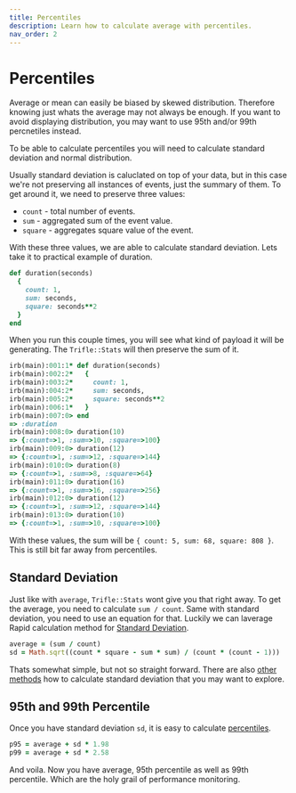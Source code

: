 ```yaml
---
title: Percentiles
description: Learn how to calculate average with percentiles.
nav_order: 2
---
```


# Percentiles

Average or mean can easily be biased by skewed distribution. Therefore knowing just whats the average may not always be enough. If you want to avoid displaying distribution, you may want to use 95th and/or 99th percnetiles instead.

To be able to calculate percentiles you will need to calculate standard deviation and normal distribution. 

Usually standard deviation is caluclated on top of your data, but in this case we're not preserving all instances of events, just the summary of them. To get around it, we need to preserve three values:

- `count` - total number of events.
- `sum` - aggregated sum of the event value.
- `square` - aggregates square value of the event.

With these three values, we are able to calculate standard deviation. Lets take it to practical example of duration.

```ruby
def duration(seconds)
  {
    count: 1,
    sum: seconds,
    square: seconds**2
  }
end
```

When you run this couple times, you will see what kind of payload it will be generating. The `Trifle::Stats` will then preserve the sum of it.

```ruby
irb(main):001:1* def duration(seconds)
irb(main):002:2*   {
irb(main):003:2*     count: 1,
irb(main):004:2*     sum: seconds,
irb(main):005:2*     square: seconds**2
irb(main):006:1*   }
irb(main):007:0> end
=> :duration
irb(main):008:0> duration(10)
=> {:count=>1, :sum=>10, :square=>100}
irb(main):009:0> duration(12)
=> {:count=>1, :sum=>12, :square=>144}
irb(main):010:0> duration(8)
=> {:count=>1, :sum=>8, :square=>64}
irb(main):011:0> duration(16)
=> {:count=>1, :sum=>16, :square=>256}
irb(main):012:0> duration(12)
=> {:count=>1, :sum=>12, :square=>144}
irb(main):013:0> duration(10)
=> {:count=>1, :sum=>10, :square=>100}
```

With these values, the sum will be `{ count: 5, sum: 68, square: 808 }`. This is still bit far away from percentiles.

## Standard Deviation

Just like with `average`, `Trifle::Stats` wont give you that right away. To get the average, you need to calculate `sum / count`. Same with standard deviation, you need to use an equation for that. Luckily we can laverage Rapid calculation method for [Standard Deviation](https://en.wikipedia.org/wiki/Standard_deviation#Rapid_calculation_methods).

```ruby
average = (sum / count)
sd = Math.sqrt((count * square - sum * sum) / (count * (count - 1)))
```

Thats somewhat simple, but not so straight forward. There are also [other methods](https://en.wikipedia.org/wiki/Algorithms_for_calculating_variance) how to calculate standard deviation that you may want to explore.

## 95th and 99th Percentile

Once you have standard deviation `sd`, it is easy to calculate [percentiles](https://en.wikipedia.org/wiki/68–95–99.7_rule).

```ruby
p95 = average + sd * 1.98
p99 = average + sd * 2.58
```

And voila. Now you have average, 95th percentile as well as 99th percentile. Which are the holy grail of performance monitoring.
